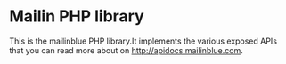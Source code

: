 # Mailin PHP library

This is the mailinblue PHP library.It implements the various exposed APIs that you can read more about on http://apidocs.mailinblue.com.
